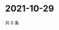 # 2021-10-29

共 0 条

<!-- BEGIN WEIBO -->
<!-- 最后更新时间 Fri Oct 29 2021 00:16:48 GMT+0800 (China Standard Time) -->

<!-- END WEIBO -->
